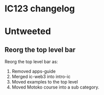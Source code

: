 # IC123 changelog

# Untweeted

## Reorg the top level bar

Reorg the top level bar as:
1. Removed apps-guide
2. Merged ic-web3 into intro-ic
3. Moved examples to the top level
4. Moved Motoko course into a sub category.
